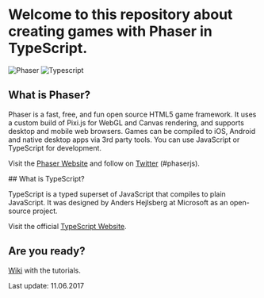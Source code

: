 # Welcome to this repository about creating games with Phaser in TypeScript.

![Phaser](https://github.com/digitsensitive/phaser.typescript.tutorial/blob/master/resources/github/phaser.png)
![Typescript](https://github.com/digitsensitive/phaser.typescript.tutorial/blob/master/resources/github/ts.png)

## What is Phaser?

Phaser is a fast, free, and fun open source HTML5 game framework.
It uses a custom build of Pixi.js for WebGL and Canvas rendering, and supports
desktop and mobile web browsers. Games can be compiled to iOS, Android and
native desktop apps via 3rd party tools. You can use JavaScript or
TypeScript for development.

Visit the [Phaser Website](http://phaser.io) and follow on
[Twitter](https://twitter.com/photonstorm) (#phaserjs).

## What is TypeScript?

TypeScript is a typed superset of JavaScript that compiles to plain JavaScript.
It was designed by Anders Hejlsberg at Microsoft as an open-source project.

Visit the official [TypeScript Website](https://www.typescriptlang.org).

## Are you ready?

[Wiki](https://github.com/digitsensitive/phaser.typescript.tutorial/wiki)
with the tutorials.

Last update: 11.06.2017
